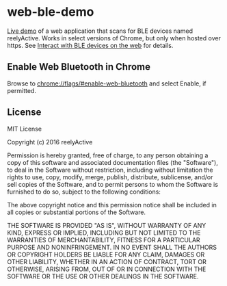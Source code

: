 web-ble-demo
============

[Live demo](http://reelyactive.github.io/web-ble-demo/) of a web application that scans for BLE devices named reelyActive.  Works in select versions of Chrome, but only when hosted over https.  See [Interact with BLE devices on the web](https://developers.google.com/web/updates/2015/07/interact-with-ble-devices-on-the-web) for details.


Enable Web Bluetooth in Chrome
------------------------------

Browse to [chrome://flags/#enable-web-bluetooth](chrome://flags/#enable-web-bluetooth) and select Enable, if permitted.


License
-------

MIT License

Copyright (c) 2016 reelyActive

Permission is hereby granted, free of charge, to any person obtaining a copy of this software and associated documentation files (the "Software"), to deal in the Software without restriction, including without limitation the rights to use, copy, modify, merge, publish, distribute, sublicense, and/or sell copies of the Software, and to permit persons to whom the Software is furnished to do so, subject to the following conditions:

The above copyright notice and this permission notice shall be included in all copies or substantial portions of the Software.

THE SOFTWARE IS PROVIDED "AS IS", WITHOUT WARRANTY OF ANY KIND, EXPRESS OR 
IMPLIED, INCLUDING BUT NOT LIMITED TO THE WARRANTIES OF MERCHANTABILITY, 
FITNESS FOR A PARTICULAR PURPOSE AND NONINFRINGEMENT. IN NO EVENT SHALL THE 
AUTHORS OR COPYRIGHT HOLDERS BE LIABLE FOR ANY CLAIM, DAMAGES OR OTHER 
LIABILITY, WHETHER IN AN ACTION OF CONTRACT, TORT OR OTHERWISE, ARISING FROM, 
OUT OF OR IN CONNECTION WITH THE SOFTWARE OR THE USE OR OTHER DEALINGS IN 
THE SOFTWARE.
